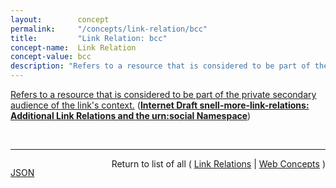 ```yaml
---
layout:        concept
permalink:     "/concepts/link-relation/bcc"
title:         "Link Relation: bcc"
concept-name:  Link Relation
concept-value: bcc
description: "Refers to a resource that is considered to be part of the private secondary audience of the link's context."
---
```


[Refers to a resource that is considered to be part of the private secondary audience of the link's context.](http://tools.ietf.org/html/draft-snell-more-link-relations#section-3 "Read documentation for Link Relation &#34;bcc&#34;") (**[Internet Draft snell-more-link-relations: Additional Link Relations and the urn:social Namespace](/specs/IETF/I-D/snell-more-link-relations "This specification defines a number of additional Link Relation Types that can used for a variety of purposes.")**)

<br/>
<hr/>

<p style="float : left"><a href="./bcc.json" title="JSON representing this particular Web Concept value">JSON</a></p>
<p style="text-align: right">Return to list of all ( <a href="../link-relation/">Link Relations</a> | <a href="../">Web Concepts</a> )</p>
